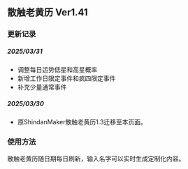 ## 散触老黄历 Ver1.41

### 更新记录
##### 2025/03/31
- 调整每日运势低星和高星概率
- 新增工作日限定事件和疯四限定事件
- 补充少量通常事件
##### 2025/03/30
- 原ShindanMaker散触老黄历1.3迁移至本页面。

### 使用方法
散触老黄历随日期每日刷新，输入名字可以实时生成定制化内容。
